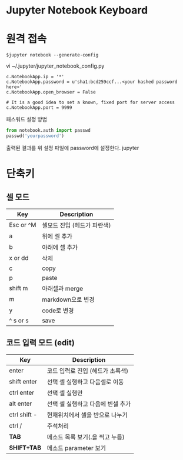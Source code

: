# Jupyter Notebook Keyboard

# 원격 접속
```
$jupyter notebook --generate-config
```
vi ~/.jupyter/jupyter_notebook_config.py
```
c.NotebookApp.ip = '*'
c.NotebookApp.password = u'sha1:bcd259ccf...<your hashed password here>'
c.NotebookApp.open_browser = False

# It is a good idea to set a known, fixed port for server access
c.NotebookApp.port = 9999
```
패스워드 설정 방법
```python
from notebook.auth import passwd
passwd('yourpassword')
```
출력된 결과를 위 설정 파일에 password에 설정한다.
jupyter 


# 단축키 
## 셀 모드
|Key|Description|
|---|----|
| Esc  or ^M | 셀모드 진입 (헤드가 파란색) |
| a | 위에 셀 추가  |
| b | 아래에 셀 추가  |
| x  or dd | 삭제|
| c | copy|
| p | paste|
| shift m | 아래셀과 merge|
| m | markdown으로 변경|
| y | code로 변경|
| ^ s or s| save |

## 코드 입력 모드 (edit)
|Key|Description|
|---|----|
| enter | 코드 입력로 진입 (헤드가 초록색)|
| shift enter | 선택 셀 실행하고 다음셀로 이동|
| ctrl enter | 선택 셀 실행만 |
| alt enter | 선택 셀 실행하고 다음에 빈셀 추가 |
| ctrl shift - | 현재위치에서 셀을 반으로 나누기 |
| ctrl / | 주석처리 |
| **TAB** | 메소드 목록 보기(.을 찍고 누름) |
| **SHIFT+TAB** | 메소드 parameter 보기 |
<!--stackedit_data:
eyJoaXN0b3J5IjpbODc3NzYwMzUwXX0=
-->